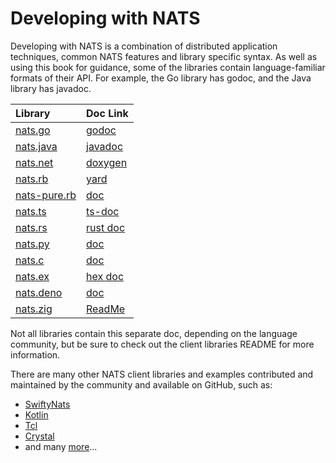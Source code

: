 # Developing with NATS

Developing with NATS is a combination of distributed application techniques, common NATS features and library specific syntax. As well as using this book for guidance, some of the libraries contain language-familiar formats of their API. For example, the Go library has godoc, and the Java library has javadoc.

| Library | Doc Link |
| :--- | :--- |
| [nats.go](https://github.com/nats-io/nats.go) | [godoc](http://godoc.org/github.com/nats-io/nats.go) |
| [nats.java](https://github.com/nats-io/nats.java) | [javadoc](https://javadoc.io/doc/io.nats/jnats) |
| [nats.net](https://github.com/nats-io/nats.net) | [doxygen](http://nats-io.github.io/nats.net/) |
| [nats.rb](https://github.com/nats-io/nats.rb) | [yard](https://www.rubydoc.info/gems/nats) |
| [nats-pure.rb](https://github.com/nats-io/nats-pure.rb) | [doc](https://www.rubydoc.info/gems/nats) |
| [nats.ts](https://github.com/nats-io/nats.ts) | [ts-doc](https://nats-io.github.io/nats.ts) |
| [nats.rs](https://github.com/nats-io/nats.rs) | [rust doc](https://docs.rs/nats) |
| [nats.py](https://github.com/nats-io/nats.py) | [doc](https://github.com/nats-io/nats.py#readme) |
| [nats.c](https://github.com/nats-io/nats.c) | [doc](http://nats-io.github.io/nats.c) |
| [nats.ex](https://github.com/nats-io/nats.ex) | [hex doc](https://hex.pm/packages/gnat) |
| [nats.deno](https://github.com/nats-io/nats.deno) | [doc](https://github.com/nats-io/nats.deno/blob/main/README.md) |
| [nats.zig](https://github.com/nats-io/nats.zig) | [ReadMe](https://github.com/nats-io/nats.zig#readme)

Not all libraries contain this separate doc, depending on the language community, but be sure to check out the client libraries README for more information.

There are many other NATS client libraries and examples contributed and maintained by the community and available on GitHub, such as:

* [SwiftyNats](https://github.com/rayepps/swifty-nats)
* [Kotlin](https://github.com/nats-io/kotlin-nats-examples)
* [Tcl](https://github.com/Kazmirchuk/nats-tcl)
* [Crystal](https://github.com/jgaskins/nats)
* and many [more](https://github.com/search?o=desc&p=1&q=nats+client&s=updated&type=Repositories)...